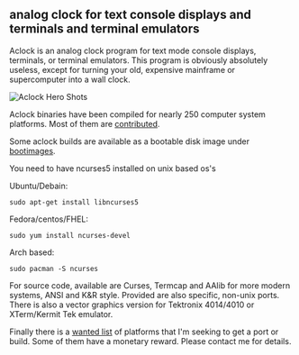 ## analog clock for text console displays and terminals and terminal emulators 

Aclock is an analog clock program for text mode console displays, terminals, or terminal emulators. This program is obviously absolutely useless, except for turning your old, expensive mainframe or supercomputer into a wall clock.

![Aclock Hero Shots](https://raw.githubusercontent.com/tenox7/aclock/master/screenshots/aclock-hero-shots.gif "Aclock Hero Shots")

Aclock binaries have been compiled for nearly 250 computer system platforms. Most of them are [contributed](https://github.com/tenox7/aclock/blob/master/contrib.txt).

Some aclock builds are available as a bootable disk image under [bootimages](https://github.com/tenox7/aclock/tree/master/bootimages).

You need to have ncurses5 installed on unix based os's

Ubuntu/Debain:
```
sudo apt-get install libncurses5
```
Fedora/centos/FHEL:
```
sudo yum install ncurses-devel
```
Arch based:
```
sudo pacman -S ncurses
```

For source code, available are Curses, Termcap and AAlib for more modern systems, ANSI and K&R style. Provided are also specific, non-unix ports. There is also a vector graphics version for Tektronix 4014/4010 or XTerm/Kermit Tek emulator. 

Finally there is a [wanted list](https://github.com/tenox7/aclock/blob/master/wanted.txt) of platforms that I'm seeking to get a port or build. Some of them have a monetary reward. Please contact me for details.
